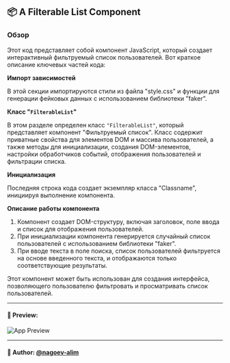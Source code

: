 ## 📦 A Filterable List Component

### Обзор
Этот код представляет собой компонент JavaScript, который создает интерактивный фильтруемый список пользователей. Вот краткое описание ключевых частей кода:

**Импорт зависимостей**

В этой секции импортируются стили из файла "style.css" и функции для генерации фейковых данных с использованием библиотеки "faker".

**Класс "`FilterableList`"**

В этом разделе определен класс `"FilterableList"`, который представляет компонент "Фильтруемый список". Класс содержит приватные свойства для элементов DOM и массива пользователей, а также методы для инициализации, создания DOM-элементов, настройки обработчиков событий, отображения пользователей и фильтрации списка.

**Инициализация**

Последняя строка кода создает экземпляр класса "Classname", инициируя выполнение компонента.

**Описание работы компонента**

1. Компонент создает DOM-структуру, включая заголовок, поле ввода и список для отображения пользователей. 
2. При инициализации компонента генерируется случайный список пользователей с использованием библиотеки "faker". 
3. При вводе текста в поле поиска, список пользователей фильтруется на основе введенного текста, и отображаются только соответствующие результаты. 

Этот компонент может быть использован для создания интерфейса, позволяющего пользователю фильтровать и просматривать список пользователей.

---

#### 🌄 Preview:

![App Preview](https://lh3.googleusercontent.com/drive-viewer/AITFw-zICj1OdunRI9smdX8guAWI3Aw1ktkDUmu5fFOaY0MjBeXOTyLLKgsY1cl52QDbOLTIjhkONQGt2xYFerUKwNdanZ5cHg=s1600)


-----

#### 🙌 Author: [@nagoev-alim](https://github.com/nagoev-alim)

